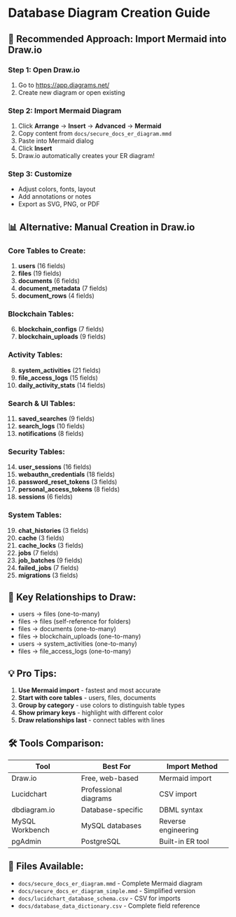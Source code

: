 # Database Diagram Creation Guide

## 🎯 Recommended Approach: Import Mermaid into Draw.io

### Step 1: Open Draw.io
1. Go to https://app.diagrams.net/
2. Create new diagram or open existing

### Step 2: Import Mermaid Diagram
1. Click **Arrange** → **Insert** → **Advanced** → **Mermaid**
2. Copy content from `docs/secure_docs_er_diagram.mmd`
3. Paste into Mermaid dialog
4. Click **Insert**
5. Draw.io automatically creates your ER diagram!

### Step 3: Customize
- Adjust colors, fonts, layout
- Add annotations or notes
- Export as SVG, PNG, or PDF

## 📊 Alternative: Manual Creation in Draw.io

### Core Tables to Create:
1. **users** (16 fields)
2. **files** (19 fields) 
3. **documents** (6 fields)
4. **document_metadata** (7 fields)
5. **document_rows** (4 fields)

### Blockchain Tables:
6. **blockchain_configs** (7 fields)
7. **blockchain_uploads** (9 fields)

### Activity Tables:
8. **system_activities** (21 fields)
9. **file_access_logs** (15 fields)
10. **daily_activity_stats** (14 fields)

### Search & UI Tables:
11. **saved_searches** (9 fields)
12. **search_logs** (10 fields)
13. **notifications** (8 fields)

### Security Tables:
14. **user_sessions** (16 fields)
15. **webauthn_credentials** (18 fields)
16. **password_reset_tokens** (3 fields)
17. **personal_access_tokens** (8 fields)
18. **sessions** (6 fields)

### System Tables:
19. **chat_histories** (3 fields)
20. **cache** (3 fields)
21. **cache_locks** (3 fields)
22. **jobs** (7 fields)
23. **job_batches** (9 fields)
24. **failed_jobs** (7 fields)
25. **migrations** (3 fields)

## 🔗 Key Relationships to Draw:
- users → files (one-to-many)
- files → files (self-reference for folders)
- files → documents (one-to-many)
- files → blockchain_uploads (one-to-many)
- users → system_activities (one-to-many)
- files → file_access_logs (one-to-many)

## 💡 Pro Tips:
1. **Use Mermaid import** - fastest and most accurate
2. **Start with core tables** - users, files, documents
3. **Group by category** - use colors to distinguish table types
4. **Show primary keys** - highlight with different color
5. **Draw relationships last** - connect tables with lines

## 🛠️ Tools Comparison:

| Tool | Best For | Import Method |
|------|----------|---------------|
| Draw.io | Free, web-based | Mermaid import |
| Lucidchart | Professional diagrams | CSV import |
| dbdiagram.io | Database-specific | DBML syntax |
| MySQL Workbench | MySQL databases | Reverse engineering |
| pgAdmin | PostgreSQL | Built-in ER tool |

## 📁 Files Available:
- `docs/secure_docs_er_diagram.mmd` - Complete Mermaid diagram
- `docs/secure_docs_er_diagram_simple.mmd` - Simplified version  
- `docs/lucidchart_database_schema.csv` - CSV for imports
- `docs/database_data_dictionary.csv` - Complete field reference
